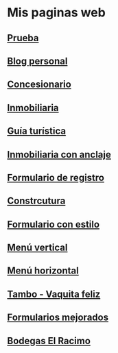# Mis paginas web
##  [Prueba](Semana1/index.html)  
##  [Blog personal](Semana2/blog.html)
##  [Concesionario](Semana2/concesionario.html)
##  [Inmobiliaria](Semana3/inmobiliaria.html)
##  [Guía turística](Semana4/guia.html)
##  [Inmobiliaria con anclaje](Semana4/inmobiliariaanclaje.html)
##  [Formulario de registro](Semana5/registro.html)
##  [Constrcutura](Semana6/Construtora/index.html)
##  [Formulario con estilo](Semana6/Formulario/formulario.html)
##  [Menú vertical](Semana8/MenuV/tarea1.html)
##  [Menú horizontal](Semana8/MenuH/tarea1.html)
##  [Tambo - Vaquita feliz](Semana9/Ejercicio_Tambo_materiales/index.html)
##  [Formularios mejorados](Semana10/formulario/form.html)
##  [Bodegas El Racimo](Semana10/bodega/index.html)

